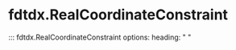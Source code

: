 # fdtdx.RealCoordinateConstraint

::: fdtdx.RealCoordinateConstraint
    options:
        heading: " "